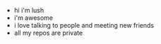 - hi i'm lush
- i'm awesome
- i love talking to people and meeting new friends
- all my repos are private
<!---
LushPineapple29/LushPineapple29 is a ✨ special ✨ repository because its `README.md` (this file) appears on your GitHub profile.
You can click the Preview link to take a look at your changes.
--->
